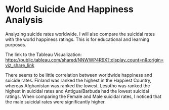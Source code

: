 # World Suicide And Happiness Analysis

Analyzing suicide rates worldwide. I will also compare the suicidal rates with the world happiness ratings. This is for educational and learning purposes.

The link to the Tableau Visualization: https://public.tableau.com/shared/NNWWP4R9X?:display_count=n&:origin=viz_share_link

There seems to be little correlation between worldwide happiness and suicide rates. Finland was ranked the highest in the Happiest Country, whereas Afghanistan was ranked the lowest. Lesotho was ranked the highest in suicidal rates and Antigua/Barbuda had the lowest suicidal ratings. When comparing the Female and Male suicidal rates, I noticed that the male suicidal rates were significantly higher.
